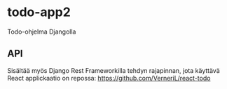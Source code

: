 # todo-app2
Todo-ohjelma Djangolla

## API

Sisältää myös Django Rest Frameworkilla tehdyn rajapinnan, jota
käyttävä React applickaatio on repossa:
https://github.com/VerneriL/react-todo